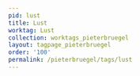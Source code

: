 ```yaml
---
pid: lust
title: Lust
worktag: Lust
collection: worktags_pieterbruegel
layout: tagpage_pieterbruegel
order: '100'
permalink: /pieterbruegel/tags/lust
---
```


